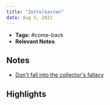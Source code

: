 ```yaml
---
title: "Zettelkasten"
date: Aug 5, 2021
---
```


- **Tags:** #come-back 
- **Relevant Notes**


## Notes
- [Don't fall into the collector's fallacy](notes/productivity/collector-fallacy.md)

## Highlights